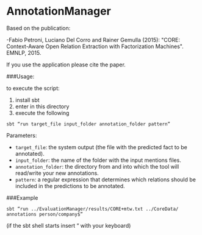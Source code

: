 # AnnotationManager

Based on the publication:

-Fabio Petroni, Luciano Del Corro and Rainer Gemulla (2015): "CORE: Context-Aware Open Relation Extraction with Factorization Machines". EMNLP, 2015.

If you use the application please cite the paper.

###Usage:

to execute the script:

1. install sbt
2. enter in this directory 
3. execute the following

```
sbt “run target_file input_folder annotation_folder pattern”
```

Parameters:
- `target_file`: the system output (the file with the predicted fact to be annotated).
- `input_folder`: the name of the folder with the input mentions files.
- `annotation_folder`: the directory from and into which the tool will read/write your new annotations.
- `pattern`: a regular expression that determines which relations should be included in the predictions to be annotated.


###Example

```
sbt “run ../EvaluationManager/results/CORE+mtw.txt ../CoreData/ annotations person/company$”
```

(if the sbt shell starts insert “ with your keyboard)
